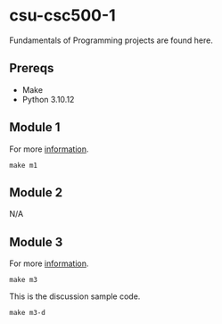 # csu-csc500-1

Fundamentals of Programming projects are found here.

## Prereqs

- Make
- Python 3.10.12

## Module 1

For more [information](./module-1/README.md).

`make m1`

## Module 2

N/A

## Module 3

For more [information](./module-3/README.md).

`make m3`

This is the discussion sample code.

`make m3-d`
